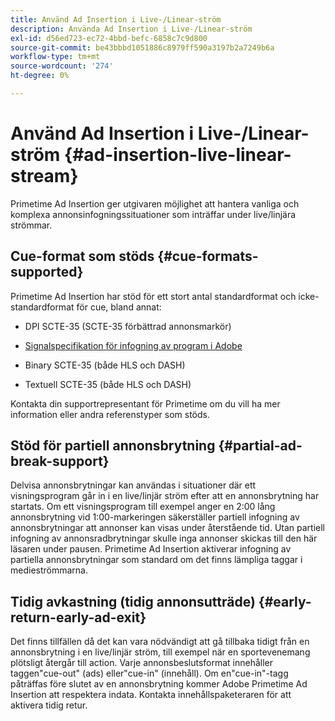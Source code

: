 ```yaml
---
title: Använd Ad Insertion i Live-/Linear-ström
description: Använda Ad Insertion i Live-/Linear-ström
exl-id: d56ed723-ec72-4bbd-befc-6858c7c9d800
source-git-commit: be43bbbd1051886c8979ff590a3197b2a7249b6a
workflow-type: tm+mt
source-wordcount: '274'
ht-degree: 0%

---
```


# Använd Ad Insertion i Live-/Linear-ström {#ad-insertion-live-linear-stream}

Primetime Ad Insertion ger utgivaren möjlighet att hantera vanliga och komplexa annonsinfogningssituationer som inträffar under live/linjära strömmar.

## Cue-format som stöds {#cue-formats-supported}

Primetime Ad Insertion har stöd för ett stort antal standardformat och icke-standardformat för cue, bland annat:

* DPI SCTE-35 (SCTE-35 förbättrad annonsmarkör)

* [Signalspecifikation för infogning av program i Adobe](https://www.adobe.com/content/dam/acom/en/devnet/primetime/PrimetimeDigitalProgramInsertionSignalingSpecification.pdf)

* Binary SCTE-35 (både HLS och DASH)

* Textuell SCTE-35 (både HLS och DASH)

Kontakta din supportrepresentant för Primetime om du vill ha mer information eller andra referenstyper som stöds.

## Stöd för partiell annonsbrytning {#partial-ad-break-support}

Delvisa annonsbrytningar kan användas i situationer där ett visningsprogram går in i en live/linjär ström efter att en annonsbrytning har startats.  Om ett visningsprogram till exempel anger en 2:00 lång annonsbrytning vid 1:00-markeringen säkerställer partiell infogning av annonsbrytningar att annonser kan visas under återstående tid. Utan partiell infogning av annonsradbrytningar skulle inga annonser skickas till den här läsaren under pausen. Primetime Ad Insertion aktiverar infogning av partiella annonsbrytningar som standard om det finns lämpliga taggar i medieströmmarna.

## Tidig avkastning (tidig annonsutträde) {#early-return-early-ad-exit}

Det finns tillfällen då det kan vara nödvändigt att gå tillbaka tidigt från en annonsbrytning i en live/linjär ström, till exempel när en sportevenemang plötsligt återgår till action. Varje annonsbeslutsformat innehåller taggen&quot;cue-out&quot; (ads) eller&quot;cue-in&quot; (innehåll).  Om en&quot;cue-in&quot;-tagg påträffas före slutet av en annonsbrytning kommer Adobe Primetime Ad Insertion att respektera indata.  Kontakta innehållspaketeraren för att aktivera tidig retur.
